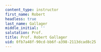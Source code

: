 ```yaml
---
content_type: instructor
first_name: Robert
headless: true
last_name: Gallager
middle_initial: ''
salutation: Prof.
title: Prof. Robert Gallager
uid: 0fb7a48f-90cd-bb6f-a398-2113dcad8c25
---
```

